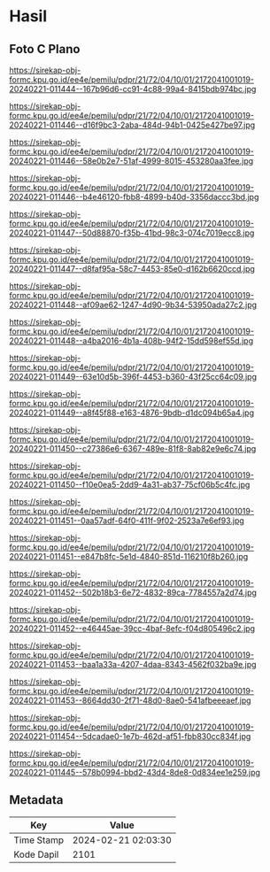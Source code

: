 # Hasil

## Foto C Plano

https://sirekap-obj-formc.kpu.go.id/ee4e/pemilu/pdpr/21/72/04/10/01/2172041001019-20240221-011444--167b96d6-cc91-4c88-99a4-8415bdb974bc.jpg

https://sirekap-obj-formc.kpu.go.id/ee4e/pemilu/pdpr/21/72/04/10/01/2172041001019-20240221-011446--d16f9bc3-2aba-484d-94b1-0425e427be97.jpg

https://sirekap-obj-formc.kpu.go.id/ee4e/pemilu/pdpr/21/72/04/10/01/2172041001019-20240221-011446--58e0b2e7-51af-4999-8015-453280aa3fee.jpg

https://sirekap-obj-formc.kpu.go.id/ee4e/pemilu/pdpr/21/72/04/10/01/2172041001019-20240221-011446--b4e46120-fbb8-4899-b40d-3356daccc3bd.jpg

https://sirekap-obj-formc.kpu.go.id/ee4e/pemilu/pdpr/21/72/04/10/01/2172041001019-20240221-011447--50d88870-f35b-41bd-98c3-074c7019ecc8.jpg

https://sirekap-obj-formc.kpu.go.id/ee4e/pemilu/pdpr/21/72/04/10/01/2172041001019-20240221-011447--d8faf95a-58c7-4453-85e0-d162b6620ccd.jpg

https://sirekap-obj-formc.kpu.go.id/ee4e/pemilu/pdpr/21/72/04/10/01/2172041001019-20240221-011448--af09ae62-1247-4d90-9b34-53950ada27c2.jpg

https://sirekap-obj-formc.kpu.go.id/ee4e/pemilu/pdpr/21/72/04/10/01/2172041001019-20240221-011448--a4ba2016-4b1a-408b-94f2-15dd598ef55d.jpg

https://sirekap-obj-formc.kpu.go.id/ee4e/pemilu/pdpr/21/72/04/10/01/2172041001019-20240221-011449--63e10d5b-396f-4453-b360-43f25cc64c09.jpg

https://sirekap-obj-formc.kpu.go.id/ee4e/pemilu/pdpr/21/72/04/10/01/2172041001019-20240221-011449--a8f45f88-e163-4876-9bdb-d1dc094b65a4.jpg

https://sirekap-obj-formc.kpu.go.id/ee4e/pemilu/pdpr/21/72/04/10/01/2172041001019-20240221-011450--c27386e6-6367-489e-81f8-8ab82e9e6c74.jpg

https://sirekap-obj-formc.kpu.go.id/ee4e/pemilu/pdpr/21/72/04/10/01/2172041001019-20240221-011450--f10e0ea5-2dd9-4a31-ab37-75cf06b5c4fc.jpg

https://sirekap-obj-formc.kpu.go.id/ee4e/pemilu/pdpr/21/72/04/10/01/2172041001019-20240221-011451--0aa57adf-64f0-411f-9f02-2523a7e6ef93.jpg

https://sirekap-obj-formc.kpu.go.id/ee4e/pemilu/pdpr/21/72/04/10/01/2172041001019-20240221-011451--e847b8fc-5e1d-4840-851d-116210f8b260.jpg

https://sirekap-obj-formc.kpu.go.id/ee4e/pemilu/pdpr/21/72/04/10/01/2172041001019-20240221-011452--502b18b3-6e72-4832-89ca-7784557a2d74.jpg

https://sirekap-obj-formc.kpu.go.id/ee4e/pemilu/pdpr/21/72/04/10/01/2172041001019-20240221-011452--e46445ae-39cc-4baf-8efc-f04d805496c2.jpg

https://sirekap-obj-formc.kpu.go.id/ee4e/pemilu/pdpr/21/72/04/10/01/2172041001019-20240221-011453--baa1a33a-4207-4daa-8343-4562f032ba9e.jpg

https://sirekap-obj-formc.kpu.go.id/ee4e/pemilu/pdpr/21/72/04/10/01/2172041001019-20240221-011453--8664dd30-2f71-48d0-8ae0-541afbeeeaef.jpg

https://sirekap-obj-formc.kpu.go.id/ee4e/pemilu/pdpr/21/72/04/10/01/2172041001019-20240221-011454--5dcadae0-1e7b-462d-af51-fbb830cc834f.jpg

https://sirekap-obj-formc.kpu.go.id/ee4e/pemilu/pdpr/21/72/04/10/01/2172041001019-20240221-011445--578b0994-bbd2-43d4-8de8-0d834ee1e259.jpg


## Metadata

| Key        | Value               |
| ---------- | ------------------- |
| Time Stamp | 2024-02-21 02:03:30 |
| Kode Dapil | 2101                |



